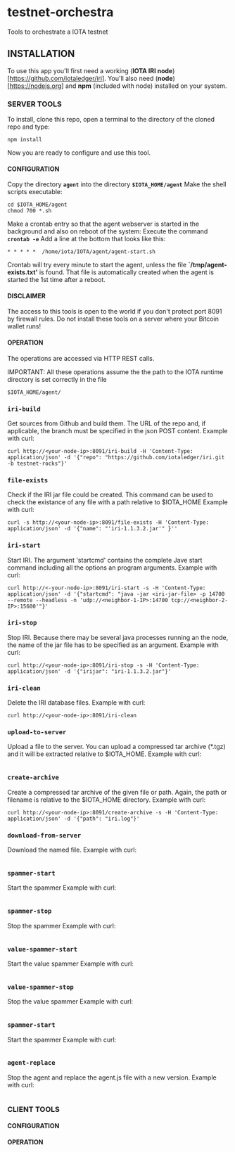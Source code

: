 # testnet-orchestra
Tools to orchestrate a IOTA testnet

## INSTALLATION
To use this app you'll first need a working (**IOTA IRI node**)[https://github.com/iotaledger/iri].  You'll also need (**node**)[https://nodejs.org] and **npm** (included with node) installed on your system.  

### SERVER TOOLS
To install, clone this repo, open a terminal to the directory of the cloned repo and type:

`npm install`

Now you are ready to configure and use this tool.

#### CONFIGURATION
Copy the directory **`agent`** into the directory **`$IOTA_HOME/agent`**
Make the shell scripts executable:
```
cd $IOTA_HOME/agent
chmod 700 *.sh
```

Make a crontab entry so that the agent webserver is started in the background and also on reboot of the system:
Execute the command **`crontab -e`**
Add a line at the bottom that looks like this:
```
* * * * *  /home/iota/IOTA/agent/agent-start.sh
```
Crontab will try every minute to start the agent, unless the file **`/tmp/agent-exists.txt'** is found. That file is automatically created when the agent is started the 1st time after a reboot.

#### DISCLAIMER
The access to this tools is open to the world if you don't protect port 8091 by firewall rules.
Do not install these tools on a server where your Bitcoin wallet runs!


#### OPERATION

The operations are accessed via HTTP REST calls.

IMPORTANT:  All these operations assume the the path to the IOTA runtime directory is set correctly in the file
```
$IOTA_HOME/agent/
```

### `iri-build`
Get sources from Github and build them.
The URL of the repo and, if applicable, the branch must be specified in the json POST content.
Example with curl:
```
curl http://<your-node-ip>:8091/iri-build -H 'Content-Type: application/json' -d '{"repo": "https://github.com/iotaledger/iri.git -b testnet-rocks"}'
```

### `file-exists`
Check if the IRI jar file could be created.
This command can be used to check the existance of any file with a path relative to $IOTA_HOME
Example with curl:
```
curl -s http://<your-node-ip>:8091/file-exists -H 'Content-Type: application/json' -d '{"name": "'iri-1.1.3.2.jar'" }''
```

### `iri-start`
Start IRI.
The argument 'startcmd' contains the complete Jave start command including all the options an program arguments.
Example with curl:
```
curl http://<-your-node-ip>:8091/iri-start -s -H 'Content-Type: application/json' -d '{"startcmd": "java -jar <iri-jar-file> -p 14700 --remote --headless -n 'udp://<neighbor-1-IP>:14700 tcp://<neighbor-2-IP>:15600'"}'
```

### `iri-stop`
Stop IRI.
Because there may be several java processes running an the node, the name of the jar file has to be specified as an argument.
Example with curl:
```
curl http://<your-node-ip>:8091/iri-stop -s -H 'Content-Type: application/json' -d '{"irijar": "iri-1.1.3.2.jar"}'
```

### `iri-clean`
Delete the IRI database files.
Example with curl:
```
curl http://<your-node-ip>:8091/iri-clean
```

### `upload-to-server`
Upload a file to the server.
You can upload a compressed tar archive (\*.tgz) and it will be extracted relative to $IOTA_HOME.
Example with curl:
```

```

### `create-archive`
Create a compressed tar archive of the given file or path.
Again, the path or filename is relative to the $IOTA_HOME directory.
Example with curl:
```
curl http://<your-node-ip>:8091/create-archive -s -H 'Content-Type: application/json' -d '{"path": "iri.log"}'
```

### `download-from-server`
Download the named file.
Example with curl:
```
```

### `spammer-start`
Start the spammer
Example with curl:
```
```

### `spammer-stop`
Stop the spammer
Example with curl:
```
```

### `value-spammer-start`
Start the value spammer
Example with curl:
```
```

### `value-spammer-stop`
Stop the value spammer
Example with curl:
```
```

### `spammer-start`
Start the spammer
Example with curl:
```
```

### `agent-replace`
Stop the agent and replace the agent.js file with a new version.
Example with curl:
```
```

### CLIENT TOOLS

#### CONFIGURATION

#### OPERATION
